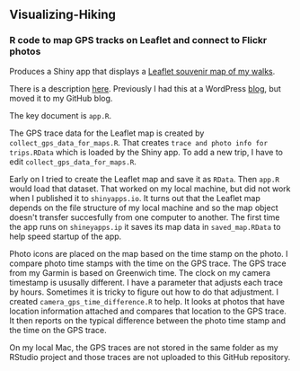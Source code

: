 ## Visualizing-Hiking
### R code to map GPS tracks on Leaflet and connect to Flickr photos
Produces a Shiny app that displays a [Leaflet souvenir map of my walks](https://goldin.shinyapps.io/Walks/).


There is a description [here](https://johngoldin.github.io/2016/06/28/technical-note--shiny-souvenir-map-of-walks/). Previously
I had this at a WordPress [blog](https://caniblogtoo.wordpress.com/2016/06/28/technical-note-souvenir-shiny-map/), but moved it to my GitHub blog.

The key document is `app.R`.

The GPS trace data for the Leaflet map is created by `collect_gps_data_for_maps.R`. That creates `trace and photo info for trips.RData` which is loaded by the Shiny app. To add a new trip, I have to edit `collect_gps_data_for_maps.R`.

Early on I tried to create the Leaflet map and save it as `RData`. Then `app.R` would load that dataset. That worked on my local machine, but did not work when I published it to `shinyapps.io`. It turns out that the Leaflet map depends on the file structure of
my local machine and so the map object doesn't transfer succesfully from one computer to another. The first time the app runs on `shineyapps.ip` it saves its map data in `saved_map.RData` to help speed startup of the app.

Photo icons are placed on the map based on the time stamp on the photo. I compare photo time stamps with the time on the GPS trace.
The GPS trace from my Garmin is based on Greenwich time. The clock on my camera timestamp is ususally different. I have
a parameter that adjusts each trace by hours. Sometimes it is tricky to figure out how to do that adjustment. I created
`camera_gps_time_difference.R` to help. It looks at photos that have location information attached and compares that location to the GPS trace. It then reports on the typical difference between the photo time stamp and the time on the GPS trace.

On my local Mac, the GPS traces are not stored in the same folder as my RStudio project and those traces are not uploaded to this GitHub repository.
